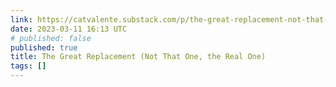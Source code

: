```yaml
---
link: https://catvalente.substack.com/p/the-great-replacement-not-that-one
date: 2023-03-11 16:13 UTC
# published: false
published: true
title: The Great Replacement (Not That One, the Real One)
tags: []
---
```



